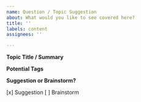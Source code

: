 ```yaml
---
name: Question / Topic Suggestion
about: What would you like to see covered here?
title: ''
labels: content
assignees: ''

---
```


<!-- 
Have an idea for something you'd like to see documented here?
We'd love to work through an idea together or help take the reins to better document any of our systems
-->

**Topic Title / Summary**
<!-- 
What's the elevator pitch for the topic.
What should it cover? 
-->

**Potential Tags**
<!-- Does it look like this falls into a topic category that already exists here:
https://open-sourced.netlify.com/tags/
Please list any tags that might be applicable -->

**Suggestion or Brainstorm?**
<!-- are you looking for early feedback before doing a deep dive on a topic, or just throwing out an idea for someone to pick up on 
We just don't want to step on any toes.  If it's just a brainstorm, make sure to assign the issue to yourself
-->
[x] Suggestion
[ ] Brainstorm
